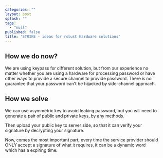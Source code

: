 ```yaml
---
categories: ""
layout: post
splash: ""
tags: 
  - "null"
published: false
title: "STRIKE - ideas for robust hardware solutions"
---
```



## How we do now?

We are using keypass for different solution, but from our experience no matter whether you are using a hardware for processing password or have other ways to provide a secure channel to provide password. There is no guarantee that your password can't be hijacked by side-channel approach.

## How we solve

We can use asymmetric key to avoid leaking password, but you will need to generate a pair of public and private keys, by any methods.

Then upload your public key to server side, so that it can verify your signature by decrypting your signature.

Now, comes the most important part, every time the service provider should ONLY accept a signature of what it requires, it can be a dynamic word which has a expiring time.
